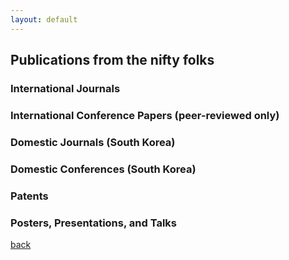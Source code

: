 ```yaml
---
layout: default
---
```


## Publications from the nifty folks

### International Journals

### International Conference Papers (peer-reviewed only)

### Domestic Journals (South Korea)

### Domestic Conferences (South Korea)

### Patents

### Posters, Presentations, and Talks



[back](./)

